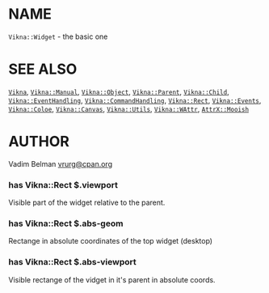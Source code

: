NAME
====



`Vikna::Widget` - the basic one

SEE ALSO
========

[`Vikna`](https://github.com/vrurg/raku-Vikna/blob/v0.0.1/docs/md/Vikna.md), [`Vikna::Manual`](https://github.com/vrurg/raku-Vikna/blob/v0.0.1/docs/md/Vikna/Manual.md), [`Vikna::Object`](https://github.com/vrurg/raku-Vikna/blob/v0.0.1/docs/md/Vikna/Object.md), [`Vikna::Parent`](https://github.com/vrurg/raku-Vikna/blob/v0.0.1/docs/md/Vikna/Parent.md), [`Vikna::Child`](https://github.com/vrurg/raku-Vikna/blob/v0.0.1/docs/md/Vikna/Child.md), [`Vikna::EventHandling`](https://github.com/vrurg/raku-Vikna/blob/v0.0.1/docs/md/Vikna/EventHandling.md), [`Vikna::CommandHandling`](https://github.com/vrurg/raku-Vikna/blob/v0.0.1/docs/md/Vikna/CommandHandling.md), [`Vikna::Rect`](https://github.com/vrurg/raku-Vikna/blob/v0.0.1/docs/md/Vikna/Rect.md), [`Vikna::Events`](https://github.com/vrurg/raku-Vikna/blob/v0.0.1/docs/md/Vikna/Events.md), [`Vikna::Coloe`](https://github.com/vrurg/raku-Vikna/blob/v0.0.1/docs/md/Vikna/Coloe.md), [`Vikna::Canvas`](https://github.com/vrurg/raku-Vikna/blob/v0.0.1/docs/md/Vikna/Canvas.md), [`Vikna::Utils`](https://github.com/vrurg/raku-Vikna/blob/v0.0.1/docs/md/Vikna/Utils.md), [`Vikna::WAttr`](https://github.com/vrurg/raku-Vikna/blob/v0.0.1/docs/md/Vikna/WAttr.md), [`AttrX::Mooish`](https://modules.raku.org/dist/AttrX::Mooish)

AUTHOR
======



Vadim Belman <vrurg@cpan.org>

### has Vikna::Rect $.viewport

Visible part of the widget relative to the parent.

### has Vikna::Rect $.abs-geom

Rectange in absolute coordinates of the top widget (desktop)

### has Vikna::Rect $.abs-viewport

Visible rectange of the vidget in it's parent in absolute coords.

